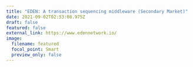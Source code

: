 ```yaml
---
title: "EDEN: A transaction sequencing middleware (Secondary Market)"
date: 2021-09-02T02:53:08.975Z
draft: false
featured: false
external_link: https://www.edennetwork.io/
image:
  filename: featured
  focal_point: Smart
  preview_only: false
---
```

